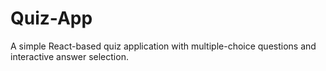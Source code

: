 # Quiz-App
 A simple React-based quiz application with multiple-choice questions and interactive answer selection.
